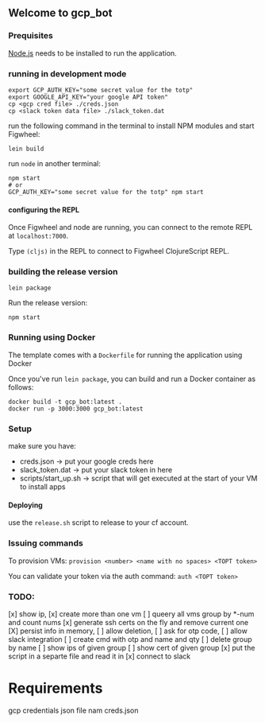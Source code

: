 ## Welcome to gcp_bot

### Prequisites

[Node.js](https://nodejs.org/en/) needs to be installed to run the application.

### running in development mode

```
export GCP_AUTH_KEY="some secret value for the totp"
export GOOGLE_API_KEY="your google API token"
cp <gcp cred file> ./creds.json
cp <slack token data file> ./slack_token.dat
```

run the following command in the terminal to install NPM modules and start Figwheel:

```
lein build
```

run `node` in another terminal:

```
npm start
# or
GCP_AUTH_KEY="some secret value for the totp" npm start
```

#### configuring the REPL

Once Figwheel and node are running, you can connect to the remote REPL at `localhost:7000`.

Type `(cljs)` in the REPL to connect to Figwheel ClojureScript REPL.


### building the release version

```
lein package
```

Run the release version:

```
npm start
```

### Running using Docker

The template comes with a `Dockerfile` for running the application using Docker

Once you've run `lein package`, you can build and run a Docker container as follows:

```
docker build -t gcp_bot:latest .
docker run -p 3000:3000 gcp_bot:latest
```

### Setup

make sure you have:
- creds.json -> put your google creds here
- slack_token.dat -> put your slack token in here
- scripts/start_up.sh -> script that will get executed at the start of your VM to install apps

#### Deploying

use the `release.sh` script to release to your cf account.

### Issuing commands

To provision VMs:
`provision <number> <name with no spaces> <TOPT token>`

You can validate your token via the auth command:
`auth <TOPT token>`


### TODO:


[x] show ip,
[x] create more than one vm
[ ] queery all vms group by *-num and count nums
[x] generate ssh certs on the fly and remove current one
[X] persist info in memory,
[ ] allow deletion,
[ ] ask for otp code, 
[ ] allow slack integration
    [ ] create cmd with otp and name and qty
    [ ] delete group by name
    [ ] show ips of given group
    [ ] show cert of given group
[x] put the script in a separte file and read it in
[x] connect to slack
    
# Requirements

gcp credentials json file nam creds.json

